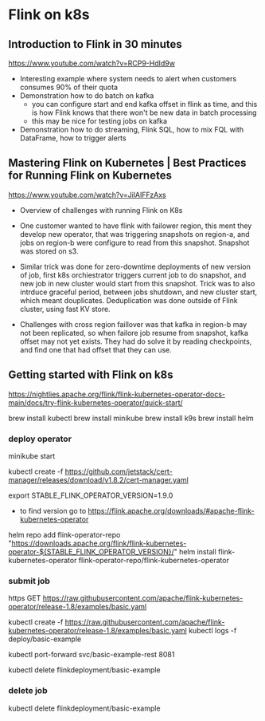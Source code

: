 # Flink on k8s


## Introduction to Flink in 30 minutes
https://www.youtube.com/watch?v=RCP9-HdId9w
- Interesting example where system needs to alert when customers consumes 90% of their quota
- Demonstration how to do batch on kafka
  - you can configure start and end kafka offset in flink as time, and this is how Flink knows that there won't be new data in batch processing
  - this may be nice for testing jobs on kafka
- Demonstration how to do streaming, Flink SQL, how to mix FQL with DataFrame, how to trigger alerts

## Mastering Flink on Kubernetes | Best Practices for Running Flink on Kubernetes
https://www.youtube.com/watch?v=JilAIFFzAxs

- Overview of challenges with running Flink on K8s
- One customer wanted to have flink with failower region, this ment they develop new operator, that was triggering snapshots on region-a,
  and jobs on region-b were configure to read from this snapshot. Snapshot was stored on s3.
- Similar trick was done for zero-downtime deployments of new version of job, first k8s orchiestrator triggers current job to do snapshot, and new job in new cluster would start from this snapshot.
  Trick was to also intrduce graceful period, between jobs shutdown, and new cluster start, which meant douplicates.
  Deduplication was done outside of Flink cluster, using fast KV store.

- Challenges with cross region faillover was that kafka in region-b may not been replicated, so when failore job resume from snapshot, kafka offset may not yet exists.
  They had do solve it by reading checkpoints, and find one that had offset that they can use.


## Getting started with Flink on k8s
https://nightlies.apache.org/flink/flink-kubernetes-operator-docs-main/docs/try-flink-kubernetes-operator/quick-start/

brew install kubectl
brew install minikube
brew install k9s
brew install helm

### deploy operator
minikube start


kubectl create -f https://github.com/jetstack/cert-manager/releases/download/v1.8.2/cert-manager.yaml


export STABLE_FLINK_OPERATOR_VERSION=1.9.0

- to find version go to https://flink.apache.org/downloads/#apache-flink-kubernetes-operator

helm repo add flink-operator-repo "https://downloads.apache.org/flink/flink-kubernetes-operator-${STABLE_FLINK_OPERATOR_VERSION}/"
helm install flink-kubernetes-operator flink-operator-repo/flink-kubernetes-operator


### submit job
https GET https://raw.githubusercontent.com/apache/flink-kubernetes-operator/release-1.8/examples/basic.yaml

kubectl create -f https://raw.githubusercontent.com/apache/flink-kubernetes-operator/release-1.8/examples/basic.yaml
kubectl logs -f deploy/basic-example


kubectl port-forward svc/basic-example-rest 8081

kubectl delete flinkdeployment/basic-example

### delete job
kubectl delete flinkdeployment/basic-example